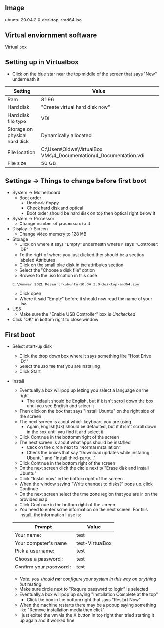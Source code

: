 ## Image
ubuntu-20.04.2.0-desktop-amd64.iso
## Virtual enviornment software
Virtual box
## Setting up in Virtualbox
* Click on the blue star near the top middle of the screen that says "New" underneath it

|Setting | Value|
--- |---
Ram | 8196
Hard disk | "Create virtual hard disk now"
Hard disk file type | VDI
Storage on physical hard disk | Dynamically allocated
File location | C:\Users\Oldwe\VirtualBox VMs\4_Documentation\4_Documentation.vdi
File size | 50 GB
## Settings -> Things to change before first boot
* System -> Motherboard
	* Boot order
		* Uncheck floppy
		* Check hard disk and optical
		* Boot order should be hard disk on top then optical right below it
* System -> Processor
	* Change number of processors to 4
* Display -> Screen
	* Change video memory to 128 MB
* Storage
	* Click on where it says "Empty" underneath where it says "Controller: IDE"
	* To the right of where you just clicked ther should be a section labeled Attributes
	* Click on the small blue disk in the attributes section
	* Select the "Choose a disk file" option
	* Browse to the .iso location in this case 
	```windows
	E:\Summer 2021 Research\ubuntu-20.04.2.0-desktop-amd64.iso
	```
	* Click open
	* Where it said "Empty" before it should now read the name of your .iso
* USB
	* Make sure the "Enable USB Controller" box is *Unchecked*
* Click "OK" in bottom right to close window

## First boot
* Select start-up disk
	* Click the drop down box where it says something like "Host Drive 'D:'"
	* Select the .iso file that you are installing
	* Click Start
* Install
	* Eventually a box will pop up letting you select a language on the right
		* The default should be English, but if it isn't scroll down the box until you see English and select it
	* Then click on the box that says "Install Ubuntu" on the right side of the screen
	* The next screen is about which keyboard you are using
		* Again, English(US) should be defaulted, but if it isn't scroll down in the box until you find it and select it
	* Click Continue in the bottomm right of the screen
	* The next screen is about what apps should be installed
		* Click on the circle next to "Normal installation"
		* Check the boxes that say "Download updates while installing Ubuntu" and "Install third-party..."
	* Click Continue in the bottom right of the screen
	* On the next screen click the circle next to "Erase disk and install Ubuntu"
	* Click "Install now" in the bottom right of the screen
	* When the window saying "Write changes to disks?" pops up, click Continue
	* On the next screen select the time zone region that you are in on the provided map
	* Click Continue in the bottom right of the screen
	* You need to enter some information on the next screen. For this install, the information I use is:
	
	Prompt| Value
	--- | ---
	Your name: | test
	Your computer's name | test-VirtualBox
	Pick a username: | test
	Choose a password : | test
	Confirm your password : | test
	 * *Note: you should **not** configure your system in this way on anything but testing*
	 * Make sure circle next to "Require password to login" is selected
	 * Eventually a box will pop up saying "Installation Complete at the top"
		 * Click the box in the bottom right that says "Restart Now"
	 * When the machine restarts there may be a popup saying something like "Remove installation media then click"
	 * I just exited the vm via the X button in top right then tried starting it up again and it worked fine